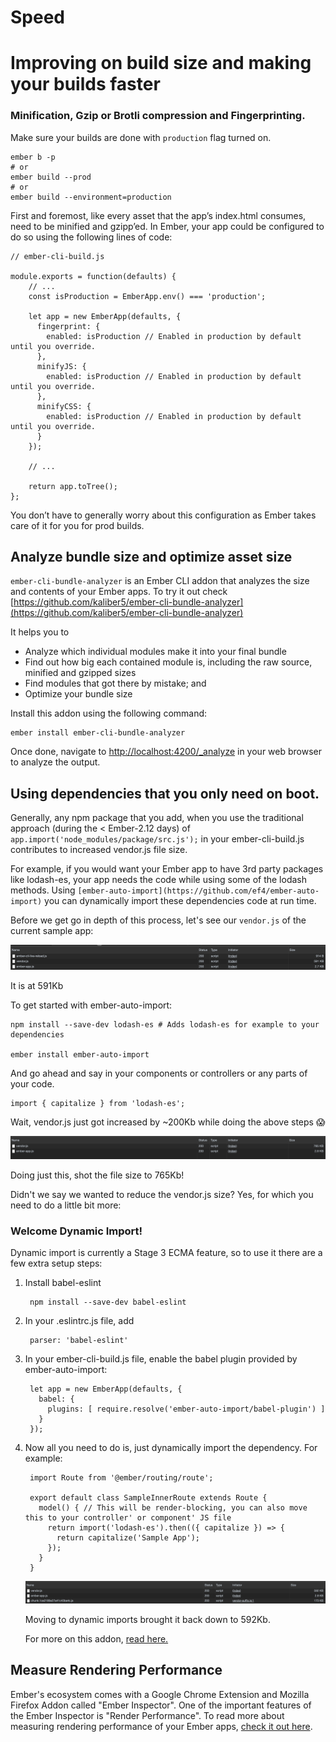 # Speed

# Improving on build size and making your builds faster

### Minification, Gzip or Brotli compression and Fingerprinting.

Make sure your builds are done with `production` flag turned on.

    ember b -p
    # or
    ember build --prod
    # or
    ember build --environment=production

First and foremost, like every asset that the app’s index.html consumes, need to be minified and gzipp’ed. In Ember, your app could be configured to do so using the following lines of code:

    // ember-cli-build.js
    
    module.exports = function(defaults) {
        // ...
        const isProduction = EmberApp.env() === 'production';
        
        let app = new EmberApp(defaults, {
          fingerprint: {
            enabled: isProduction // Enabled in production by default until you override.
          },
          minifyJS: {
            enabled: isProduction // Enabled in production by default until you override.
          },
          minifyCSS: {
            enabled: isProduction // Enabled in production by default until you override.
          }
        });
    
        // ...
    
        return app.toTree();
    };

You don’t have to generally worry about this configuration as Ember takes care of it for you for prod builds.

## Analyze bundle size and optimize asset size

`ember-cli-bundle-analyzer` is an Ember CLI addon that analyzes the size and contents of your Ember apps. To try it out check [https://github.com/kaliber5/ember-cli-bundle-analyzer](https://github.com/kaliber5/ember-cli-bundle-analyzer)

It helps you to

- Analyze which individual modules make it into your final bundle
- Find out how big each contained module is, including the raw source, minified and gzipped sizes
- Find modules that got there by mistake; and
- Optimize your bundle size

Install this addon using the following command:

    ember install ember-cli-bundle-analyzer

Once done, navigate to [http://localhost:4200/_analyze](http://localhost:4200/_analyz) in your web browser to analyze the output.

## Using dependencies that you only need on boot.

Generally, any npm package that you add, when you use the traditional approach (during the < Ember-2.12 days) of `app.import('node_modules/package/src.js');` in your ember-cli-build.js contributes to increased vendor.js file size. 

For example, if you would want your Ember app to have 3rd party packages like lodash-es, your app needs the code while using some of the lodash methods. Using `[ember-auto-import](https://github.com/ef4/ember-auto-import)` you can dynamically import these dependencies code at run time.

Before we get go in depth of this process, let's see our `vendor.js` of the current sample app:

![Speed/Untitled.png](Speed/Untitled.png)

It is at 591Kb

To get started with ember-auto-import:

    npm install --save-dev lodash-es # Adds lodash-es for example to your dependencies
    
    ember install ember-auto-import

And go ahead and say in your components or controllers or any parts of your code.

    import { capitalize } from 'lodash-es';

Wait, vendor.js just got increased by ~200Kb while doing the above steps 😱

![Speed/Untitled%201.png](Speed/Untitled%201.png)

Doing just this, shot the file size to 765Kb!

Didn't we say we wanted to reduce the vendor.js size? Yes, for which you need to do a little bit more:

### Welcome Dynamic Import!

Dynamic import is currently a Stage 3 ECMA feature, so to use it there are a few extra setup steps:

1. Install babel-eslint

        npm install --save-dev babel-eslint

2. In your .eslintrc.js file, add

        parser: 'babel-eslint'

3. In your ember-cli-build.js file, enable the babel plugin provided by ember-auto-import:

        let app = new EmberApp(defaults, {
          babel: {
            plugins: [ require.resolve('ember-auto-import/babel-plugin') ]
          }
        });

4. Now all you need to do is, just dynamically import the dependency. For example:

        import Route from '@ember/routing/route';
        
        export default class SampleInnerRoute extends Route {
          model() { // This will be render-blocking, you can also move this to your controller' or component' JS file
            return import('lodash-es').then(({ capitalize }) => {
              return capitalize('Sample App');
            });
          }
        }

    ![Speed/Untitled%202.png](Speed/Untitled%202.png)

    Moving to dynamic imports brought it back down to 592Kb.

    For more on this addon, [read here.](https://github.com/ef4/ember-auto-import)

## Measure Rendering Performance

Ember's ecosystem comes with a Google Chrome Extension and Mozilla Firefox Addon called "Ember Inspector". One of the important features of the Ember Inspector is "Render Performance". To read more about measuring rendering performance of your Ember apps, [check it out here](https://guides.emberjs.com/release/ember-inspector/render-performance/).

